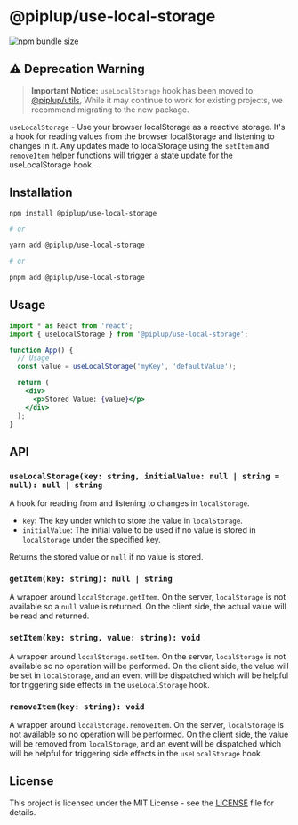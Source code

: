 # @piplup/use-local-storage

![npm bundle size](https://img.shields.io/bundlephobia/minzip/@piplup/use-local-storage)

## ⚠️ Deprecation Warning

> **Important Notice:** `useLocalStorage` hook has been moved to [@piplup/utils](https://github.com/sadik-malik/piplup/blob/main/packages/utils/README.md), While it may continue to work for existing projects, we recommend migrating to the new package.

`useLocalStorage` - Use your browser localStorage as a reactive storage. It's a hook for reading values from the browser localStorage and listening to changes in it. Any updates made to localStorage using the `setItem` and `removeItem` helper functions will trigger a state update for the useLocalStorage hook.

## Installation

```bash
npm install @piplup/use-local-storage

# or

yarn add @piplup/use-local-storage

# or

pnpm add @piplup/use-local-storage
```

## Usage

```jsx
import * as React from 'react';
import { useLocalStorage } from '@piplup/use-local-storage';

function App() {
  // Usage
  const value = useLocalStorage('myKey', 'defaultValue');

  return (
    <div>
      <p>Stored Value: {value}</p>
    </div>
  );
}
```

## API

### `useLocalStorage(key: string, initialValue: null | string = null): null | string`

A hook for reading from and listening to changes in `localStorage`.

- `key`: The key under which to store the value in `localStorage`.
- `initialValue`: The initial value to be used if no value is stored in `localStorage` under the specified key.

Returns the stored value or `null` if no value is stored.

### `getItem(key: string): null | string`

A wrapper around `localStorage.getItem`. On the server, `localStorage` is not available so a `null` value is returned. On the client side, the actual value will be read and returned.

### `setItem(key: string, value: string): void`

A wrapper around `localStorage.setItem`. On the server, `localStorage` is not available so no operation will be performed. On the client side, the value will be set in `localStorage`, and an event will be dispatched which will be helpful for triggering side effects in the `useLocalStorage` hook.

### `removeItem(key: string): void`

A wrapper around `localStorage.removeItem`. On the server, `localStorage` is not available so no operation will be performed. On the client side, the value will be removed from `localStorage`, and an event will be dispatched which will be helpful for triggering side effects in the `useLocalStorage` hook.

## License

This project is licensed under the MIT License - see the [LICENSE](LICENSE) file for details.
